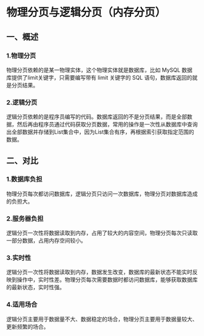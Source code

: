 # 物理分页与逻辑分页（内存分页）

## 一、概述

### 1.物理分页

物理分页依赖的是某一物理实体，这个物理实体就是数据库，比如 MySQL 数据库提供了limit关键字，只需要编写带有 limit 关键字的 SQL 语句，数据库返回的就是分页结果。

### 2.逻辑分页

逻辑分页依赖的是程序员编写的代码。数据库返回的不是分页结果，而是全部数据，然后再由程序员通过代码获取分页数据，常用的操作是一次性从数据库中查询出全部数据并存储到List集合中，因为List集合有序，再根据索引获取指定范围的数据。

## 二、对比

### 1.数据库负担

物理分页每次都访问数据库，逻辑分页只访问一次数据库，物理分页对数据库造成的负担大。

### 2.服务器负担

逻辑分页一次性将数据读取到内存，占用了较大的内容空间，物理分页每次只读取一部分数据，占用内存空间较小。

### 3.实时性

逻辑分页一次性将数据读取到内存，数据发生改变，数据库的最新状态不能实时反映到操作中，实时性差。物理分页每次需要数据时都访问数据库，能够获取数据库的最新状态，实时性强。

### 4.适用场合

逻辑分页主要用于数据量不大、数据稳定的场合，物理分页主要用于数据量较大、更新频繁的场合。
